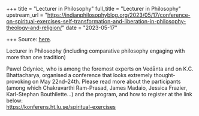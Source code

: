 +++
title = "Lecturer in Philosophy"
full_title = "Lecturer in Philosophy"
upstream_url = "https://indianphilosophyblog.org/2023/05/17/conference-on-spiritual-exercises-self-transformation-and-liberation-in-philosophy-theology-and-religion/"
date = "2023-05-17"

+++
Source: [here](https://indianphilosophyblog.org/2023/05/17/conference-on-spiritual-exercises-self-transformation-and-liberation-in-philosophy-theology-and-religion/).

Lecturer in Philosophy (including comparative philosophy engaging with more than one tradition)

Pawel Odyniec, who is among the foremost experts on Vedānta and on K.C. Bhattacharya, organised a conference that looks extremely thought-provoking on May 22nd–24th. Please read more about the participants (among which Chakravarthi Ram-Prasad, James Madaio, Jessica Frazier, Karl-Stephan Bouthilette…) and the program, and how to register at the link below:  
<https://konferens.ht.lu.se/spiritual-exercises>
